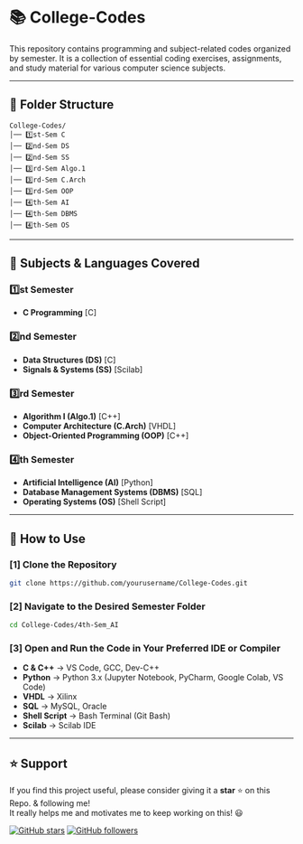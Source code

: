 # 📚 College-Codes

This repository contains programming and subject-related codes organized by semester. It is a collection of essential coding exercises, assignments, and study material for various computer science subjects.

---

## 📂 Folder Structure

```
College-Codes/
│── 1️⃣st-Sem C
│── 2️⃣nd-Sem DS
│── 2️⃣nd-Sem SS
│── 3️⃣rd-Sem Algo.1
│── 3️⃣rd-Sem C.Arch
│── 3️⃣rd-Sem OOP
│── 4️⃣th-Sem AI
│── 4️⃣th-Sem DBMS
│── 4️⃣th-Sem OS
```

---

## 📌 Subjects & Languages Covered

### **1️⃣st Semester**
- **C Programming** [C]

### **2️⃣nd Semester**
- **Data Structures (DS)** [C]
- **Signals & Systems (SS)** [Scilab]

### **3️⃣rd Semester**
- **Algorithm I (Algo.1)** [C++]
- **Computer Architecture (C.Arch)** [VHDL]
- **Object-Oriented Programming (OOP)** [C++]

### **4️⃣th Semester**
- **Artificial Intelligence (AI)** [Python]
- **Database Management Systems (DBMS)** [SQL]
- **Operating Systems (OS)** [Shell Script]

---

## 🚀 How to Use

### **[1️] Clone the Repository**
```sh
git clone https://github.com/yourusername/College-Codes.git
```

### **[2️] Navigate to the Desired Semester Folder**
```sh
cd College-Codes/4th-Sem_AI
```

### **[3️] Open and Run the Code in Your Preferred IDE or Compiler**
- **C & C++** → VS Code, GCC, Dev-C++
- **Python** → Python 3.x (Jupyter Notebook, PyCharm, Google Colab, VS Code)
- **VHDL** → Xilinx
- **SQL** → MySQL, Oracle
- **Shell Script** → Bash Terminal (Git Bash)
- **Scilab** → Scilab IDE

---

## ⭐ Support  

If you find this project useful, please consider giving it a **star** ⭐ on this Repo. & following me!  
It really helps me and motivates me to keep working on this! 😃  

[![GitHub stars](https://img.shields.io/github/stars/saptarshiroy39/College-Codes.svg?style=social&label=Star)](https://github.com/saptarshiroy39/College-Codes)
[![GitHub followers](https://img.shields.io/github/followers/saptarshiroy39.svg?style=social&label=Follow)](https://github.com/saptarshiroy39)